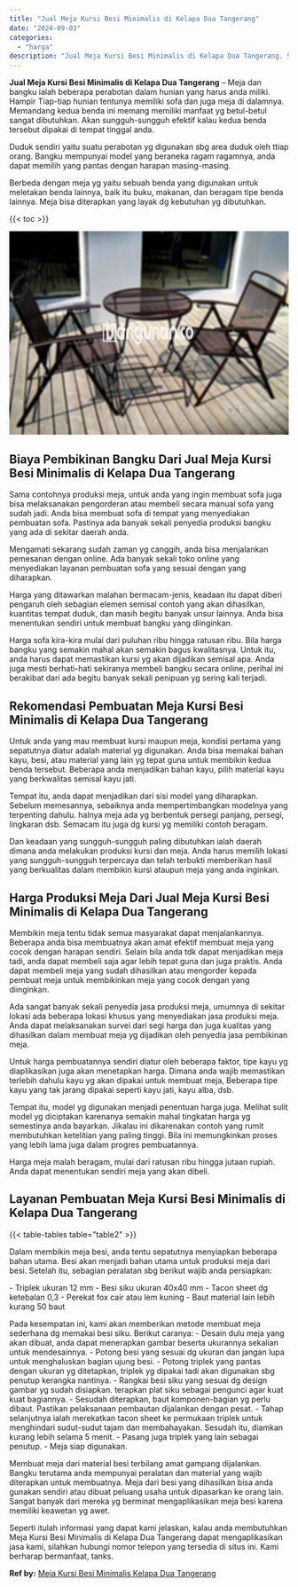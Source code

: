 ```yaml
---
title: "Jual Meja Kursi Besi Minimalis di Kelapa Dua Tangerang"
date: "2024-09-03"
categories: 
  - "harga"
description: "Jual Meja Kursi Besi Minimalis di Kelapa Dua Tangerang. Seperti itulah informasi yang dapat kami jelaskan, kalau anda membutuhkan Meja Kursi Besi Minimalis d..."
---
```


**Jual Meja Kursi Besi Minimalis di Kelapa Dua Tangerang** – Meja dan bangku ialah beberapa perabotan dalam hunian yang harus anda miliki. Hampir Tiap-tiap hunian tentunya memiliki sofa dan juga meja di dalamnya. Memandang kedua benda ini memang memiliki manfaat yg betul-betul sangat dibutuhkan. Akan sungguh-sungguh efektif kalau kedua benda tersebut dipakai di tempat tinggal anda.

Duduk sendiri yaitu suatu perabotan yg digunakan sbg area duduk oleh ttiap orang. Bangku mempunyai model yang beraneka ragam ragamnya, anda dapat memilih yang pantas dengan harapan masing-masing.

Berbeda dengan meja yg yaitu sebuah benda yang digunakan untuk meletakan benda lainnya, baik itu buku, makanan, dan beragam tipe benda lainnya. Meja bisa diterapkan yang layak dg kebutuhan yg dibutuhkan.

{{< toc >}}

![Jual Meja Kursi Besi Minimalis di Kelapa Dua Tangerang](/images/jual-meja-besi-murah30.png)

## Biaya Pembikinan Bangku Dari Jual Meja Kursi Besi Minimalis di Kelapa Dua Tangerang

Sama contohnya produksi meja, untuk anda yang ingin membuat sofa juga bisa melaksanakan pengorderan atau membeli secara manual sofa yang sudah jadi. Anda bisa membuat sofa di tempat yang menyediakan pembuatan sofa. Pastinya ada banyak sekali penyedia produksi bangku yang ada di sekitar daerah anda.

Mengamati sekarang sudah zaman yg canggih, anda bisa menjalankan pemesanan dengan online. Ada banyak sekali toko online yang menyediakan layanan pembuatan sofa yang sesuai dengan yang diharapkan.

Harga yang ditawarkan malahan bermacam-jenis, keadaan itu dapat diberi pengaruh oleh sebagian elemen semisal contoh yang akan dihasilkan, kuantitas tempat duduk, dan masih begitu banyak unsur lainnya. Anda bisa menentukan sendiri untuk membuat bangku yang diinginkan.

Harga sofa kira-kira mulai dari puluhan ribu hingga ratusan ribu. Bila harga bangku yang semakin mahal akan semakin bagus kwalitasnya. Untuk itu, anda harus dapat memastikan kursi yg akan dijadikan semisal apa. Anda juga mesti berhati-hati sekiranya membeli bangku secara online, perihal ini berakibat dari ada begitu banyak sekali penipuan yg sering kali terjadi.

## Rekomendasi Pembuatan Meja Kursi Besi Minimalis di Kelapa Dua Tangerang

Untuk anda yang mau membuat kursi maupun meja, kondisi pertama yang sepatutnya diatur adalah material yg digunakan. Anda bisa memakai bahan kayu, besi, atau material yang lain yg tepat guna untuk membikin kedua benda tersebut. Beberapa anda menjadikan bahan kayu, pilih material kayu yang berkwalitas semisal kayu jati.

Tempat itu, anda dapat menjadikan dari sisi model yang diharapkan. Sebelum memesannya, sebaiknya anda mempertimbangkan modelnya yang terpenting dahulu. halnya meja ada yg berbentuk persegi panjang, persegi, lingkaran dsb. Semacam itu juga dg kursi yg memiliki contoh beragam.

Dan keadaan yang sungguh-sungguh paling dibutuhkan ialah daerah dimana anda melakukan produksi kursi dan meja. Anda harus memilih lokasi yang sungguh-sungguh terpercaya dan telah terbukti memberikan hasil yang berkualitas dalam membikin kursi ataupun meja yang anda inginkan.

## Harga Produksi Meja Dari Jual Meja Kursi Besi Minimalis di Kelapa Dua Tangerang

Membikin meja tentu tidak semua masyarakat dapat menjalankannya. Beberapa anda bisa membuatnya akan amat efektif membuat meja yang cocok dengan harapan sendiri. Selain bila anda tdk dapat menjadikan meja tadi, anda dapat membeli saja agar lebih tepat guna dan juga praktis. Anda dapat membeli meja yang sudah dihasilkan atau mengorder kepada pembuat meja untuk membikinkan meja yang cocok dengan yang diinginkan.

Ada sangat banyak sekali penyedia jasa produksi meja, umumnya di sekitar lokasi ada beberapa lokasi khusus yang menyediakan jasa produksi meja. Anda dapat melaksanakan survei dari segi harga dan juga kualitas yang dihasilkan dalam membuat meja yg dijadikan oleh penyedia jasa pembikinan meja.

Untuk harga pembuatannya sendiri diatur oleh beberapa faktor, tipe kayu yg diaplikasikan juga akan menetapkan harga. Dimana anda wajib memastikan terlebih dahulu kayu yg akan dipakai untuk membuat meja, Beberapa tipe kayu yang tak jarang dipakai seperti kayu jati, kayu alba, dsb.

Tempat itu, model yg digunakan menjadi penentuan harga juga. Melihat sulit model yg diciptakan karenanya semakin mahal tingkatan harga yg semestinya anda bayarkan. Jikalau ini dikarenakan contoh yang rumit membutuhkan ketelitian yang paling tinggi. Bila ini memungkinkan proses yang lebih lama juga dalam progres pembuatannya.

Harga meja malah beragam, mulai dari ratusan ribu hingga jutaan rupiah. Anda dapat menentukan sendiri meja yang akan dibeli.

## Layanan Pembuatan Meja Kursi Besi Minimalis di Kelapa Dua Tangerang

{{< table-tables table="table2" >}}

Dalam membikin meja besi, anda tentu sepatutnya menyiapkan beberapa bahan utama. Besi akan menjadi bahan utama untuk produksi meja dari besi. Setelah itu, sebagian peralatan sbg berikut wajib anda persiapkan:

\- Triplek ukuran 12 mm - Besi siku ukuran 40x40 mm - Tacon sheet dg ketebalan 0,3 - Perekat fox cair atau lem kuning - Baut material lain lebih kurang 50 baut

Pada kesempatan ini, kami akan memberikan metode membuat meja sederhana dg memakai besi siku. Berikut caranya: - Desain dulu meja yang akan dibuat, anda dapat menerapkan gambar beserta ukurannya sekalian untuk mendesainnya. - Potong besi yang sesuai dg ukuran dan jangan lupa untuk menghaluskan bagian ujung besi. - Potong triplek yang pantas dengan ukuran yg ditetapkan, triplek yg dipakai tadi akan digunakan sbg penutup kerangka nantinya. - Rangkai besi siku yang sesuai dg design gambar yg sudah disiapkan. terapkan plat siku sebagai pengunci agar kuat kuat bagiannya. - Sesudah diterapkan, baut komponen-bagian yg perlu dibaut. Pastikan pelaksanaan pembautan dijalankan dengan pesat. - Tahap selanjutnya ialah merekatkan tacon sheet ke permukaan triplek untuk menghindari sudut-sudut tajam dan membahayakan. Sesudah itu, diamkan kurang lebih selama 5 menit. - Pasang juga triplek yang lain sebagai penutup. - Meja siap digunakan.

Membuat meja dari material besi terbilang amat gampang dijalankan. Bangku terutama anda mempunyai peralatan dan material yang wajib diterapkan untuk membuatnya. Meja dari besi yang dihasilkan bisa anda gunakan sendiri atau dibuat peluang usaha untuk dipasarkan ke orang lain. Sangat banyak dari mereka yg berminat mengaplikasikan meja besi karena memiliki keawetan yg awet.

Seperti itulah informasi yang dapat kami jelaskan, kalau anda membutuhkan Meja Kursi Besi Minimalis di Kelapa Dua Tangerang dapat mengaplikasikan jasa kami, silahkan hubungi nomor telepon yang tersedia di situs ini. Kami berharap bermanfaat, tanks.

**Ref by:** [Meja Kursi Besi Minimalis Kelapa Dua Tangerang](https://id.wikipedia.org/wiki/Meja)
